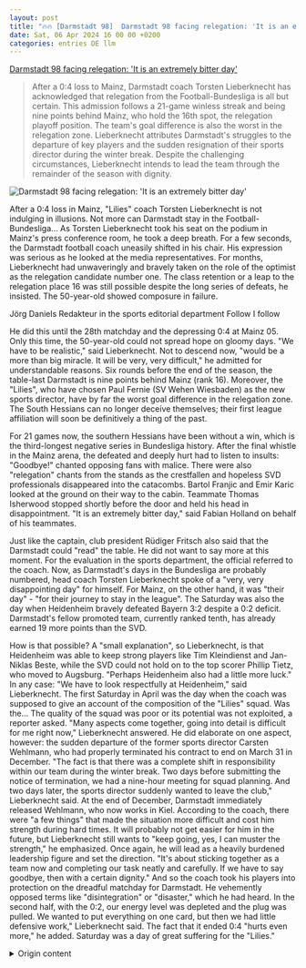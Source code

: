 ```yaml
---
layout: post
title: "🔥🔥 [Darmstadt 98]  Darmstadt 98 facing relegation: 'It is an extremely bitter day'"
date: Sat, 06 Apr 2024 16 00 00 +0200
categories: entries DE llm
---
```

[ Darmstadt 98 facing relegation: 'It is an extremely bitter day'](https://www.faz.net/aktuell/sport/rhein-main-sport/darmstadt-98/darmstadt-98-vor-bundesliga-abstieg-nach-0-4-bei-mainz-05-19636678.html)

> After a 0:4 loss to Mainz, Darmstadt coach Torsten Lieberknecht has acknowledged that relegation from the Football-Bundesliga is all but certain. This admission follows a 21-game winless streak and being nine points behind Mainz, who hold the 16th spot, the relegation playoff position. The team's goal difference is also the worst in the relegation zone. Lieberknecht attributes Darmstadt's struggles to the departure of key players and the sudden resignation of their sports director during the winter break. Despite the challenging circumstances, Lieberknecht intends to lead the team through the remainder of the season with dignity.

![ Darmstadt 98 facing relegation: 'It is an extremely bitter day'](https://media1.faz.net/ppmedia/aktuell/sport/2665955727/1.9636687/facebook_teaser/augen-zu-und-durch.jpg)

 After a 0:4 loss in Mainz, "Lilies" coach Torsten Lieberknecht is not indulging in illusions. Not more can Darmstadt stay in the Football-Bundesliga... As Torsten Lieberknecht took his seat on the podium in Mainz's press conference room, he took a deep breath. For a few seconds, the Darmstadt football coach uneasily shifted in his chair. His expression was serious as he looked at the media representatives. For months, Lieberknecht had unwaveringly and bravely taken on the role of the optimist as the relegation candidate number one. The class retention or a leap to the relegation place 16 was still possible despite the long series of defeats, he insisted. The 50-year-old showed composure in failure.

Jörg Daniels Redakteur in the sports editorial department Follow I follow

He did this until the 28th matchday and the depressing 0:4 at Mainz 05. Only this time, the 50-year-old could not spread hope on gloomy days. "We have to be realistic," said Lieberknecht. Not to descend now, "would be a more than big miracle. It will be very, very difficult," he admitted for understandable reasons. Six rounds before the end of the season, the table-last Darmstadt is nine points behind Mainz (rank 16). Moreover, the "Lilies", who have chosen Paul Fernie (SV Wehen Wiesbaden) as the new sports director, have by far the worst goal difference in the relegation zone. The South Hessians can no longer deceive themselves; their first league affiliation will soon be definitively a thing of the past.

For 21 games now, the southern Hessians have been without a win, which is the third-longest negative series in Bundesliga history. After the final whistle in the Mainz arena, the defeated and deeply hurt had to listen to insults: "Goodbye!" chanted opposing fans with malice. There were also "relegation" chants from the stands as the crestfallen and hopeless SVD professionals disappeared into the catacombs. Bartol Franjic and Emir Karic looked at the ground on their way to the cabin. Teammate Thomas Isherwood stopped shortly before the door and held his head in disappointment. "It is an extremely bitter day," said Fabian Holland on behalf of his teammates.

Just like the captain, club president Rüdiger Fritsch also said that the Darmstadt could "read" the table. He did not want to say more at this moment. For the evaluation in the sports department, the official referred to the coach. Now, as Darmstadt's days in the Bundesliga are probably numbered, head coach Torsten Lieberknecht spoke of a "very, very disappointing day" for himself. For Mainz, on the other hand, it was "their day" - "for their journey to stay in the league". The Saturday was also the day when Heidenheim bravely defeated Bayern 3:2 despite a 0:2 deficit. Darmstadt's fellow promoted team, currently ranked tenth, has already earned 19 more points than the SVD.

How is that possible? A "small explanation", so Lieberknecht, is that Heidenheim was able to keep strong players like Tim Kleindienst and Jan-Niklas Beste, while the SVD could not hold on to the top scorer Phillip Tietz, who moved to Augsburg. "Perhaps Heidenheim also had a little more luck." In any case: "We have to look respectfully at Heidenheim," said Lieberknecht. The first Saturday in April was the day when the coach was supposed to give an account of the composition of the "Lilies" squad. Was the...  The quality of the squad was poor or its potential was not exploited, a reporter asked. "Many aspects come together, going into detail is difficult for me right now," Lieberknecht answered. He did elaborate on one aspect, however: the sudden departure of the former sports director Carsten Wehlmann, who had properly terminated his contract to end on March 31 in December. "The fact is that there was a complete shift in responsibility within our team during the winter break. Two days before submitting the notice of termination, we had a nine-hour meeting for squad planning. And two days later, the sports director suddenly wanted to leave the club," Lieberknecht said. At the end of December, Darmstadt immediately released Wehlmann, who now works in Kiel. According to the coach, there were "a few things" that made the situation more difficult and cost him strength during hard times. It will probably not get easier for him in the future, but Lieberknecht still wants to "keep going, yes, I can muster the strength," he emphasized. Once again, he will lead as a heavily burdened leadership figure and set the direction. "It's about sticking together as a team now and completing our task neatly and carefully. If we have to say goodbye, then with a certain dignity." And so the coach took his players into protection on the dreadful matchday for Darmstadt. He vehemently opposed terms like "disintegration" or "disaster," which he had heard. In the second half, with the 0:2, our energy level was depleted and the plug was pulled. We wanted to put everything on one card, but then we had little defensive work," Lieberknecht said. The fact that it ended 0:4 "hurts even more," he added. Saturday was a day of great suffering for the "Lilies."

<details>
  <summary>Origin content</summary>
  ---
layout: post
title: "🔥🔥 [Darmstadt 98] Darmstadt 98 vor dem Abstieg: „Es ist ein extrem bitterer Tag“"
date: Sat, 06 Apr 2024 16:00:00 +0200
categories: entries DE
---
[Darmstadt 98 vor dem Abstieg: „Es ist ein extrem bitterer Tag“](https://www.faz.net/aktuell/sport/rhein-main-sport/darmstadt-98/darmstadt-98-vor-bundesliga-abstieg-nach-0-4-bei-mainz-05-19636678.html)

![Darmstadt 98 vor dem Abstieg: „Es ist ein extrem bitterer Tag“](https://media1.faz.net/ppmedia/aktuell/sport/2665955727/1.9636687/facebook_teaser/augen-zu-und-durch.jpg)

Nach dem 0:4 in Mainz gibt sich „Lilien“-Trainer Torsten Lieberknecht keinen Illusionen hin. Nicht mehr aus der Fußball-Bundesliga...

Als Torsten Lieberknecht am Samstag auf dem Podium im Mainzer Pressekonferenzraum Platz nahm, atmete er tief durch. Für ein paar Sekunden rutschte der Darmstädter Fußballtrainer unruhig auf seinem Stuhl hin und her. Seine Miene war ernst in Blickrichtung der Medienvertreter. Monatelang hatte Lieberknecht als Frontmann nach außen unbeirrt und tapfer die Rolle des Daueroptimisten beim Abstiegskandidaten Nummer eins eingenommen. Der Klassenverbleib, der Sprung auf den Relegationsplatz 16, sei trotz der langen Sieglosserie der „Lilien“ immer noch machbar, lautete beharrlich seine Botschaft. Der 50-Jährige zeigte im Misserfolg Haltung.

Jörg Daniels Redakteur in der Sportredaktion Folgen Ich folge

Das tat er nach dem 28. Spieltag und dem deprimierenden 0:4 bei Mainz 05 wieder. Nur diesmal konnte der 50-Jährige in trüben Tagen keine Hoffnung mehr verbreiten. „Wir müssen realistisch sein“, sagte Lieberknecht. Nun nicht mehr abzusteigen, „wäre ein mehr als großes Wunder. Es wird sehr, sehr schwer“, gab er aus nachvollziehbaren Gründen zu. Sechs Runden vor dem Saisonende liegt der Tabellenletzte neun Punkte hinter Mainz (Rang 16). Außerdem haben die „Lilien“, die Paul Fernie (SV Wehen Wiesbaden) als neuen Sportlichen Leiter auserkoren haben, im Tabellenkeller – Siebzehnter ist Köln – das mit Abstand schlechteste Torverhältnis. Die Darmstädter können sich nichts mehr vormachen, bald wird ihre Erstligazugehörigkeit endgültig Vergangenheit sein.

Seit 21 Spielen sind die Südhessen jetzt ohne Sieg, das ist die drittlängste Negativserie der Bundesliga-Geschichte. Nach dem Abpfiff in der Mainzer Arena mussten sich die Geschlagenen und tief Getroffenen dementsprechend einiges anhören: „Auf Wiedersehen!“ skandierten gegnerische Anhänger mit Häme. Von der Tribüne gab es auch „Absteiger“-Rufe, als die geknickten und in der Begegnung chancenlosen SVD-Profis in den Katakomben verschwanden.

Bartol Franjic und Emir Karic schauten auf dem Weg in die Kabine zu Boden. Teamkollege Thomas Isherwood blieb kurz vor der Tür stehen und fasste sich vor Enttäuschung an den Kopf. „Es ist ein extrem bitterer Tag“, sagte Fabian Holland stellvertretend für seine Mitspieler. Wie der Kapitän sagte auch Vereinspräsident Rüdiger Fritsch, dass die Darmstädter die Tabelle „lesen“ könnten. Mehr wollte er in diesem Moment nicht kundtun. Für die Bewertung im Fachbereich Sport verwies der Funktionär auf den Trainer.

Jetzt, da Darmstadts Tage in der Bundesliga wohl gezählt sind, sprach Torsten Lieberknecht in eigener Sache von einem „sehr, sehr enttäuschenden Tag“. Für die Mainzer hingegen sei es „ihr Tag“ gewesen – „für ihre Reise, um in der Liga zu bleiben“. Der Samstag war auch der Tag, an dem Heidenheim die Bayern trotz eines 0:2-Rückstands bravourös 3:2 besiegte. Darmstadts Mitaufsteiger, auf Platz zehn notiert, hat schon 19 Punkte mehr als der SVD gesammelt. Wie ist das möglich? Eine „kleine Erklärung“, so Lieberknecht, sei, dass die Heidenheimer starke Spieler wie Tim Kleindienst und Jan-Niklas Beste hätten halten können, der SVD den nach Augsburg abgewanderten Torjäger Phillip Tietz aber nicht. „Vielleicht hatte Heidenheim auch ein Quäntchen mehr Glück.“ So oder so: „Wir müssen respektvoll nach Heidenheim schauen“, sagte Lieberknecht.

Der erste Samstag im April war der Tag, an dem der Trainer Rechenschaft über die Zusammenstellung des „Lilien“-Aufgebots ablegen sollte. War die Qualität des Kaders zu schlecht oder sei das Potential nicht ausgeschöpft worden, lautete die Frage eines Reporters. Es kämen „viele Aspekte zusammen, da in die Tiefe zu gehen, fällt mir gerade schwer“, antwortete Lieberknecht. Auf einen Aspekt ging er doch näher ein: den des plötzlichen Abgangs des ehemaligen Sportlichen Leiters Carsten Wehlmann, der im Dezember seinen Vertrag fristgerecht zum 31. März gekündigt hatte. „Fakt ist, dass sich bei uns auch personell in der Verantwortung komplett etwas verschoben hatte in der Winterpause. Zwei Tage vor Einreichung der Kündigung sitzt du zusammen und hältst eine neunstündige Kaderplanungssitzung ab. Und zwei Tage später ist der Sportliche Leiter dann auf einmal so weit, dass er den Verein verlassen möchte“, sagte Lieberknecht. Ende Dezember stellten die Darmstädter den heute in Kiel arbeitenden Wehlmann mit sofortiger Wirkung frei. Unter dem Strich seien es „ein paar Dinge“ gewesen, „die erschwerend hinzukamen“, teilte der Trainer mit. Sie kosteten auch ihn Kraft in harten Zeiten.

Mehr zum Thema 1/

Einfacher wird es für ihn in Zukunft wohl nicht. Trotzdem will Lieberknecht „weitermachen, ja, ich bringe die Kraft auf“, betonte er. Er wird als in vielerlei Hinsicht stark beanspruchte Führungskraft abermals vorangehen und die Richtung vorgeben. „Es geht jetzt darum, als Team zusammenzuhalten und unsere Aufgabe sauber und sorgfältig zu beenden. Wenn wir uns verabschieden müssen, dann mit einer gewissen Würde.“ Und so nahm der Trainer seine Spieler am für den SVD so schlimmen Spieltag in Schutz. Gegen Begriffe wie „Auflösungserscheinungen“ oder „Katastrophe“, die Lieberknecht zu hören bekam, wehre er sich „vehement. In der zweiten Halbzeit war mit dem 0:2 unser Energielevel aufgebraucht und der Stecker gezogen. Wir wollten alles auf eine Karte setzen, hatten dann aber wenig Defensivarbeit“. Dass es am Ende 0:4 stehe, „tut noch mal mehr weh“, sagte Lieberknecht. Der Samstag war der Tag der großen Leiden für die „Lilien“.


</details>

